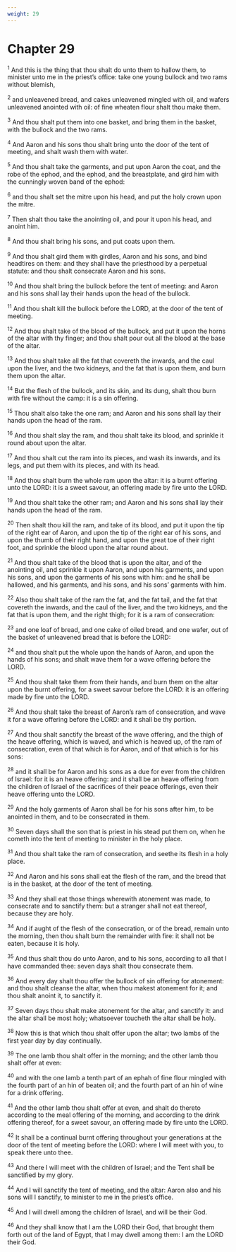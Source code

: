 ```yaml
---
weight: 29
---
```


# Chapter 29

<sup>1</sup> And this is the thing that thou shalt do unto them to hallow them, to minister unto me in the priest’s office: take one young bullock and two rams without blemish, 

<sup>2</sup> and unleavened bread, and cakes unleavened mingled with oil, and wafers unleavened anointed with oil: of fine wheaten flour shalt thou make them. 

<sup>3</sup> And thou shalt put them into one basket, and bring them in the basket, with the bullock and the two rams. 

<sup>4</sup> And Aaron and his sons thou shalt bring unto the door of the tent of meeting, and shalt wash them with water. 

<sup>5</sup> And thou shalt take the garments, and put upon Aaron the coat, and the robe of the ephod, and the ephod, and the breastplate, and gird him with the cunningly woven band of the ephod: 

<sup>6</sup> and thou shalt set the mitre upon his head, and put the holy crown upon the mitre. 

<sup>7</sup> Then shalt thou take the anointing oil, and pour it upon his head, and anoint him. 

<sup>8</sup> And thou shalt bring his sons, and put coats upon them. 

<sup>9</sup> And thou shalt gird them with girdles, Aaron and his sons, and bind headtires on them: and they shall have the priesthood by a perpetual statute: and thou shalt consecrate Aaron and his sons. 

<sup>10</sup> And thou shalt bring the bullock before the tent of meeting: and Aaron and his sons shall lay their hands upon the head of the bullock. 

<sup>11</sup> And thou shalt kill the bullock before the LORD, at the door of the tent of meeting. 

<sup>12</sup> And thou shalt take of the blood of the bullock, and put it upon the horns of the altar with thy finger; and thou shalt pour out all the blood at the base of the altar. 

<sup>13</sup> And thou shalt take all the fat that covereth the inwards, and the caul upon the liver, and the two kidneys, and the fat that is upon them, and burn them upon the altar. 

<sup>14</sup> But the flesh of the bullock, and its skin, and its dung, shalt thou burn with fire without the camp: it is a sin offering. 

<sup>15</sup> Thou shalt also take the one ram; and Aaron and his sons shall lay their hands upon the head of the ram. 

<sup>16</sup> And thou shalt slay the ram, and thou shalt take its blood, and sprinkle it round about upon the altar. 

<sup>17</sup> And thou shalt cut the ram into its pieces, and wash its inwards, and its legs, and put them with its pieces, and with its head. 

<sup>18</sup> And thou shalt burn the whole ram upon the altar: it is a burnt offering unto the LORD: it is a sweet savour, an offering made by fire unto the LORD. 

<sup>19</sup> And thou shalt take the other ram; and Aaron and his sons shall lay their hands upon the head of the ram. 

<sup>20</sup> Then shalt thou kill the ram, and take of its blood, and put it upon the tip of the right ear of Aaron, and upon the tip of the right ear of his sons, and upon the thumb of their right hand, and upon the great toe of their right foot, and sprinkle the blood upon the altar round about. 

<sup>21</sup> And thou shalt take of the blood that is upon the altar, and of the anointing oil, and sprinkle it upon Aaron, and upon his garments, and upon his sons, and upon the garments of his sons with him: and he shall be hallowed, and his garments, and his sons, and his sons’ garments with him. 

<sup>22</sup> Also thou shalt take of the ram the fat, and the fat tail, and the fat that covereth the inwards, and the caul of the liver, and the two kidneys, and the fat that is upon them, and the right thigh; for it is a ram of consecration: 

<sup>23</sup> and one loaf of bread, and one cake of oiled bread, and one wafer, out of the basket of unleavened bread that is before the LORD: 

<sup>24</sup> and thou shalt put the whole upon the hands of Aaron, and upon the hands of his sons; and shalt wave them for a wave offering before the LORD. 

<sup>25</sup> And thou shalt take them from their hands, and burn them on the altar upon the burnt offering, for a sweet savour before the LORD: it is an offering made by fire unto the LORD. 

<sup>26</sup> And thou shalt take the breast of Aaron’s ram of consecration, and wave it for a wave offering before the LORD: and it shall be thy portion. 

<sup>27</sup> And thou shalt sanctify the breast of the wave offering, and the thigh of the heave offering, which is waved, and which is heaved up, of the ram of consecration, even of that which is for Aaron, and of that which is for his sons: 

<sup>28</sup> and it shall be for Aaron and his sons as a due for ever from the children of Israel: for it is an heave offering: and it shall be an heave offering from the children of Israel of the sacrifices of their peace offerings, even their heave offering unto the LORD. 

<sup>29</sup> And the holy garments of Aaron shall be for his sons after him, to be anointed in them, and to be consecrated in them. 

<sup>30</sup> Seven days shall the son that is priest in his stead put them on, when he cometh into the tent of meeting to minister in the holy place. 

<sup>31</sup> And thou shalt take the ram of consecration, and seethe its flesh in a holy place. 

<sup>32</sup> And Aaron and his sons shall eat the flesh of the ram, and the bread that is in the basket, at the door of the tent of meeting. 

<sup>33</sup> And they shall eat those things wherewith atonement was made, to consecrate and to sanctify them: but a stranger shall not eat thereof, because they are holy. 

<sup>34</sup> And if aught of the flesh of the consecration, or of the bread, remain unto the morning, then thou shalt burn the remainder with fire: it shall not be eaten, because it is holy. 

<sup>35</sup> And thus shalt thou do unto Aaron, and to his sons, according to all that I have commanded thee: seven days shalt thou consecrate them. 

<sup>36</sup> And every day shalt thou offer the bullock of sin offering for atonement: and thou shalt cleanse the altar, when thou makest atonement for it; and thou shalt anoint it, to sanctify it. 

<sup>37</sup> Seven days thou shalt make atonement for the altar, and sanctify it: and the altar shall be most holy; whatsoever toucheth the altar shall be holy. 

<sup>38</sup> Now this is that which thou shalt offer upon the altar; two lambs of the first year day by day continually. 

<sup>39</sup> The one lamb thou shalt offer in the morning; and the other lamb thou shalt offer at even: 

<sup>40</sup> and with the one lamb a tenth part of an ephah of fine flour mingled with the fourth part of an hin of beaten oil; and the fourth part of an hin of wine for a drink offering. 

<sup>41</sup> And the other lamb thou shalt offer at even, and shalt do thereto according to the meal offering of the morning, and according to the drink offering thereof, for a sweet savour, an offering made by fire unto the LORD. 

<sup>42</sup> It shall be a continual burnt offering throughout your generations at the door of the tent of meeting before the LORD: where I will meet with you, to speak there unto thee. 

<sup>43</sup> And there I will meet with the children of Israel; and the Tent shall be sanctified by my glory. 

<sup>44</sup> And I will sanctify the tent of meeting, and the altar: Aaron also and his sons will I sanctify, to minister to me in the priest’s office. 

<sup>45</sup> And I will dwell among the children of Israel, and will be their God. 

<sup>46</sup> And they shall know that I am the LORD their God, that brought them forth out of the land of Egypt, that I may dwell among them: I am the LORD their God. 


